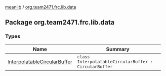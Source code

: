 [meanlib](../index.md) / [org.team2471.frc.lib.data](./index.md)

## Package org.team2471.frc.lib.data

### Types

| Name | Summary |
|---|---|
| [InterpolatableCircularBuffer](-interpolatable-circular-buffer/index.md) | `class InterpolatableCircularBuffer : CircularBuffer` |
